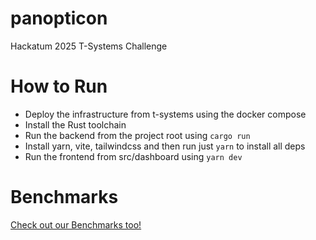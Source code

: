 # panopticon
Hackatum 2025 T-Systems Challenge

# How to Run
- Deploy the infrastructure from t-systems using the docker compose
- Install the Rust toolchain
- Run the backend from the project root using `cargo run`
- Install yarn, vite, tailwindcss and then run just `yarn` to install all deps
- Run the frontend from src/dashboard using `yarn dev`

# Benchmarks
[Check out our Benchmarks too!](benchmarks.md)
